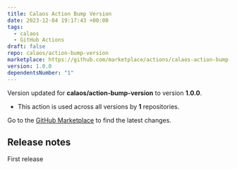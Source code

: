 ```yaml
---
title: Calaos Action Bump Version
date: 2023-12-04 19:17:43 +00:00
tags:
  - calaos
  - GitHub Actions
draft: false
repo: calaos/action-bump-version
marketplace: https://github.com/marketplace/actions/calaos-action-bump-version
version: 1.0.0
dependentsNumber: "1"
---
```



Version updated for **calaos/action-bump-version** to version **1.0.0**.
- This action is used across all versions by **1** repositories.

Go to the [GitHub Marketplace](https://github.com/marketplace/actions/calaos-action-bump-version) to find the latest changes.

## Release notes

First release

